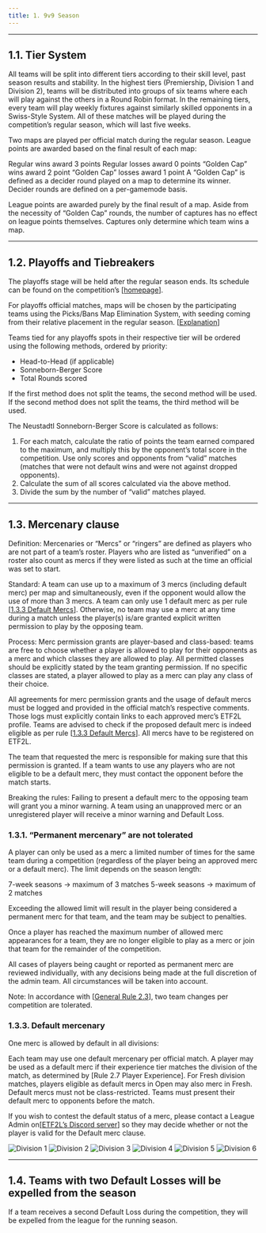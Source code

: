 ```yaml
---
title: 1. 9v9 Season
---
```

---

## 1.1. Tier System

All teams will be split into different tiers according to their skill level, past season results and stability. In the highest tiers (Premiership, Division 1 and Division 2), teams will be distributed into groups of six teams where each will play against the others in a Round Robin format. In the remaining tiers, every team will play weekly fixtures against similarly skilled opponents in a Swiss-Style System. All of these matches will be played during the competition’s regular season, which will last five weeks.

Two maps are played per official match during the regular season. League points are awarded based on the final result of each map:

Regular wins award 3 points
Regular losses award 0 points
“Golden Cap” wins award 2 point
“Golden Cap” losses award 1 point
A “Golden Cap” is defined as a decider round played on a map to determine its winner. Decider rounds are defined on a per-gamemode basis.

League points are awarded purely by the final result of a map. Aside from the necessity of “Golden Cap” rounds, the number of captures has no effect on league points themselves. Captures only determine which team wins a map.

---

## 1.2. Playoffs and Tiebreakers

The playoffs stage will be held after the regular season ends. Its schedule can be found on the competition’s [[homepage](
https://etf2l.org/9v9-home/)].

For playoffs official matches, maps will be chosen by the participating teams using the Picks/Bans Map Elimination System, with seeding coming from their relative placement in the regular season. [[Explanation](/docs/general-8#83-picksbans-system)]

Teams tied for any playoffs spots in their respective tier will be ordered using the following methods, ordered by priority:

- Head-to-Head (if applicable)
- Sonneborn-Berger Score
- Total Rounds scored

If the first method does not split the teams, the second method will be used. If the second method does not split the teams, the third method will be used.

The Neustadtl Sonneborn-Berger Score is calculated as follows:

1. For each match, calculate the ratio of points the team earned compared to the maximum, and multiply this by the opponent’s total score in the competition. Use only scores and opponents from “valid” matches  (matches that were not default wins and were not against dropped opponents).
2. Calculate the sum of all scores calculated via the above method.
3. Divide the sum by the number of “valid” matches played.

---

## 1.3. Mercenary clause

Definition:
Mercenaries or “Mercs” or “ringers” are defined as players who are not part of a team’s roster. Players who are listed as “unverified” on a roster also count as mercs if they were listed as such at the time an official was set to start.

Standard:
A team can use up to a maximum of 3 mercs (including default merc) per map and simultaneously, even if the opponent would allow the use of more than 3 mercs.
A team can only use 1 default merc as per rule [[1.3.3 Default Mercs](#133-default-mercenary)].
Otherwise, no team may use a merc at any time during a match unless the player(s) is/are granted explicit written permission to play by the opposing team.

Process:
Merc permission grants are player-based and class-based: teams are free to choose whether a player is allowed to play for their opponents as a merc and which classes they are allowed to play. All permitted classes should be explicitly stated by the team granting permission. If no specific classes are stated, a player allowed to play as a merc can play any class of their choice.

All agreements for merc permission grants and the usage of default mercs must be logged and provided in the official match’s respective comments. Those logs must explicitly contain links to each approved merc’s ETF2L profile. Teams are advised to check if the proposed default merc is indeed eligible as per rule [[1.3.3 Default Mercs](#133-default-mercenary)].
All mercs have to be registered on ETF2L.

The team that requested the merc is responsible for making sure that this permission is granted. If a team wants to use any players who are not eligible to be a default merc, they must contact the opponent before the match starts.

Breaking the rules:
Failing to present a default merc to the opposing team will grant you a minor warning.
A team using an unapproved merc or an unregistered player will receive a minor warning and Default Loss.

### 1.3.1. “Permanent mercenary” are not tolerated

A player can only be used as a merc a limited number of times for the same team during a competition (regardless of the player being an approved merc or a default merc). The limit depends on the season length:

7-week seasons → maximum of 3 matches
5-week seasons → maximum of 2 matches

Exceeding the allowed limit will result in the player being considered a permanent merc for that team, and the team may be subject to penalties.

Once a player has reached the maximum number of allowed merc appearances for a team, they are no longer eligible to play as a merc or join that team for the remainder of the competition.

All cases of players being caught or reported as permanent merc are reviewed individually, with any decisions being made at the full discretion of the admin team. All circumstances will be taken into account.

Note: In accordance with [[General Rule 2.3](/docs/general-2#23-two-team-change-per-competition-allowed)], two team changes per competition are tolerated.

### 1.3.3. Default mercenary

One merc is allowed by default in all divisions:

Each team may use one default mercenary per official match.
A player may be used as a default merc if their experience tier matches the division of the match, as determined by [Rule 2.7 Player Experience].
For Fresh division matches, players eligible as default mercs in Open may also merc in Fresh.
Default mercs must not be class-restricted.
Teams must present their default merc to opponents before the match.

If you wish to contest the default status of a merc, please contact a League Admin on[[ETF2L’s Discord server](https://discord.etf2l.org/)] so they may decide whether or not the player is valid for the Default merc clause.

![Division 1](/img/d1.png)
![Division 2](/img/d2.png)
![Division 3](/img/d3.png)
![Division 4](/img/d4.png)
![Division 5](/img/d5.png)
![Division 6](/img/d6.png)

---

## 1.4. Teams with two Default Losses will be expelled from the season

If a team receives a second Default Loss during the competition, they will be expelled from the league for the running season.
